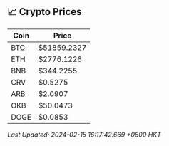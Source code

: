 ## 📈 Crypto Prices

| Coin | Price |
| ---- | ----- |
| BTC | $51859.2327 |
| ETH | $2776.1226 |
| BNB | $344.2255 |
| CRV | $0.5275 |
| ARB | $2.0907 |
| OKB | $50.0473 |
| DOGE | $0.0853 |

_Last Updated: 2024-02-15 16:17:42.669 +0800 HKT_